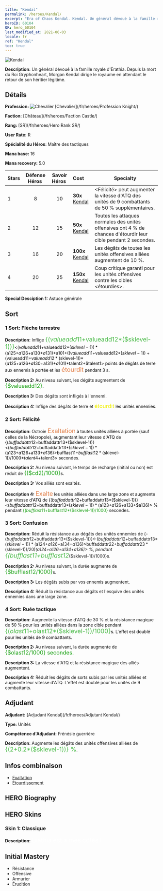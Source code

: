 ```yaml
---
title: "Kendal"
permalink: /heroes/Kendal/
excerpt: "Era of Chaos Kendal. Kendal. Un général dévoué à la famille royale d'Erathia. Depuis la mort du Roi Gryphonheart, Morgan Kendal dirige le royaume en attendant le retour de son héritier légitime."
heroID: 60104
QR: hero_60104
last_modified_at: 2021-06-03
locale: fr
ref: "Kendal"
toc: true
---
```

  ![Kendal](/images/h/h_Kendel.jpg)

 **Description:** Un général dévoué à la famille royale d'Erathia. Depuis la mort du Roi Gryphonheart, Morgan Kendal dirige le royaume en attendant le retour de son héritier légitime.
## Détails
 **Profession:** ![Chevalier](/images/h/h_prof_1.png)  [Chevalier](/fr/heroes/Profession Knight/)

 **Faction:** [Château](/fr/heroes/Faction Castle/)

 **Rang:** [SR](/fr/heroes/Hero Rank SR/)

 **User Rate:** R

 **Spécialité du Héros:** Maître des tactiques

 **Mana base:** 16

 **Mana recovery:** 5.0


  | Stars | Défense Héros  | Savoir Héros  | Cost |     Specialty     |
  |---------|:---------------:|:---------------:|:--|--------------------|
  |    1    | 8 | 10 | **30x** [Kendal](/ItemsFR/her_363/) | <Félicité> peut augmenter la vitesse d'ATQ des unités de 9 combattants de 50 % supplémentaires. |
  |    2    | 12 | 15 | **50x** [Kendal](/ItemsFR/her_363/) | Toutes les attaques normales des unités offensives ont 4 % de chances d'étourdir leur cible pendant 2 secondes. |
  |    3    | 16 | 20 | **100x** [Kendal](/ItemsFR/her_363/) | Les dégâts de toutes les unités offensives alliées augmentent de 10 %. |
  |    4    | 20 | 25 | **150x** [Kendal](/ItemsFR/her_363/) | Coup critique garanti pour les unités offensives contre les cibles <étourdies>. |

 **Special Desciption 1:** Astuce générale

## Sort
### 1 Sort: Flèche terrestre
 **Description:** Inflige <span style="color: #48b946;font-size:20px">{($valueadd11+$valueadd12*($sklevel-1))}</span><span style="color: black"><($valueadd11+$valueadd12*($sklevel-1))*($a125+$a126+$a130+$a131)+$a101+(($valueadd11+$valueadd12*($sklevel-1))+($valueadd11+$valueadd12*($sklevel-1))*($a125+$a126+$a130+$a131)+$a101)*$talent2+$talent1> points de dégâts de terre aux ennemis à portée et les <span style="color: #e07c44;font-size:20px">étourdit</span><span style="color: black"> pendant 3 s.

 **Description 2:** Au niveau suivant, les dégâts augmentent de <span style="color: #1ca216;font-size:18px">{$valueadd12}</span><span style="color: black">.

 **Description 3:** Des dégâts sont infligés à l'ennemi.

 **Description 4:** Inflige des dégâts de terre et <span style="color: #f0f000;font-size:18px">étourdit</span><span style="color: black"> les unités ennemies.

### 2 Sort: Félicité
 **Description:** Octroie <span style="color: #e07c44;font-size:20px">Exaltation</span><span style="color: black"> à toutes unités alliées à portée (sauf celles de la Nécropole), augmentant leur vitesse d'ATQ de {($buffaddattr12+$buffaddattr13*($sklevel-1))}<($buffaddattr12+$buffaddattr13*($sklevel-1))*($a123+$a126+$a133+$a136)> % pendant <span style="color: #48b946;font-size:20px">{($bufflast11+$bufflast12*($sklevel-1))/1000}</span><span style="color: black"><($bufflast11+$bufflast12*($sklevel-1))/1000*$talent4+$talent3> secondes.

 **Description 2:** Au niveau suivant, le temps de recharge (initial ou non) est réduit de <span style="color: #1ca216;font-size:18px">{($cd2)/1000}</span><span style="color: black">s.

 **Description 3:** Vos alliés sont exaltés.

 **Description 4:** <span style="color: #e07c44;font-size:20px">Exalte</span><span style="color: black"> les unités alliées dans une large zone et augmente leur vitesse d'ATQ de {($buffaddattr12+$buffaddattr13*($sklevel-1))}<($buffaddattr12+$buffaddattr13*($sklevel-1))*($a123+$a126+$a133+$a136)> % pendant <span style="color: #1ca216">{($bufflast11+$bufflast12*($sklevel-1))/1000}</span><span style="color: black"> secondes.

### 3 Sort: Confusion
 **Description:** Réduit la résistance aux dégâts des unités ennemies de {-($buffaddattr12+$buffaddattr13*($sklevel-1))}<-($buffaddattr12+$buffaddattr13*($sklevel-1))*($a124+$a126+$a134+$a136)> % et leur esquive de {-($buffaddattr22+$buffaddattr23*($sklevel-1))/20}<-(($buffaddattr22+$buffaddattr23*($sklevel-1))/20)*($a124+$a126+$a134+$a136)> %, pendant <span style="color: #48b946;font-size:20px">{($bufflast11+$bufflast12*($sklevel-1))/1000}</span><span style="color: black">s.

 **Description 2:** Au niveau suivant, la durée augmente de <span style="color: #1ca216;font-size:18px">{$bufflast12/1000}</span><span style="color: black">s.

 **Description 3:** Les dégâts subis par vos ennemis augmentent.

 **Description 4:** Réduit la résistance aux dégâts et l'esquive des unités ennemies dans une large zone.

### 4 Sort: Ruée tactique
 **Description:** Augmente la vitesse d'ATQ de 30 % et la résistance magique de 50 % pour les unités alliées dans la zone cible pendant <span style="color: #48b946;font-size:20px">{($olast11+$olast12*($sklevel-1))/1000}</span><span style="color: black">s. L'effet est doublé pour les unités de 9 combattants.

 **Description 2:** Au niveau suivant, la durée augmente de <span style="color: #1ca216;font-size:18px">{$olast12/1000} secondes.</span><span style="color: black">

 **Description 3:** La vitesse d'ATQ et la résistance magique des alliés augmentent.

 **Description 4:** Réduit les dégâts de sorts subis par les unités alliées et augmente leur vitesse d'ATQ. L'effet est doublé pour les unités de 9 combattants.


## Adjudant

 **Adjudant:**  [Adjudant Kendal](/fr/heroes/Adjutant Kendal/) 

 **Type:**  Unités 

 **Compétence d'Adjudant:**  Frénésie guerrière 

 **Description:** Augmente les dégâts des unités offensives alliées de <span style="color: #48b946;font-size:20px">{(2+0.2*($sklevel-1))} %</span><span style="color: black">.

## Infos combinaison

* [Exaltation](/fr/combination/Exaltation/) 
* [Étourdissement](/fr/combination/Étourdissement/) 

## HERO Biography

## HERO Skins
### Skin 1: **Classique**

 **Description:** <span style="color: #ffffff;font-size:20px">Erathia est à mes côtés !</span>



## Initial Mastery
   - Résistance
   - Offensive
   - Armurier
   - Érudition
